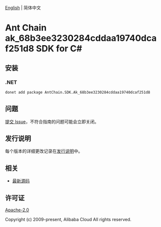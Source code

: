 [English](README.md) | 简体中文

# Ant Chain ak_68b3ee3230284cddaa19740dcaf251d8 SDK for C#

## 安装

### .NET

```bash
donet add package AntChain.SDK.Ak_68b3ee3230284cddaa19740dcaf251d8
```

## 问题

[提交 Issue](https://github.com/alipay/antchain-openapi-prod-sdk/issues/new)，不符合指南的问题可能会立即关闭。

## 发行说明

每个版本的详细更改记录在[发行说明](./ChangeLog.txt)中。

## 相关

* [最新源码](https://github.com/antchain-openapi-prod-sdk)

## 许可证

[Apache-2.0](http://www.apache.org/licenses/LICENSE-2.0)

Copyright (c) 2009-present, Alibaba Cloud All rights reserved.
